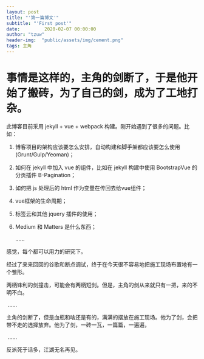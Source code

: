 ```yaml
---
layout: post
title: "'第一篇博文'"
subtitle: "'First post'"
date:         2020-02-07 00:00:00
author: "tzuw"
header-img:  "public/assets/img/cement.png"
tags: 主角
---
```

# 事情是这样的，主角的剑断了，于是他开始了搬砖，为了自己的剑，成为了工地打杂。

此博客目前采用 jekyll + vue + webpack 构建。刚开始遇到了很多的问题。比如：

1. 博客项目的架构应该要怎么安排，自动构建和脚手架都应该要怎么使用(Grunt/Gulp/Yeoman)；

2. 如何在 jekyll 中加入 vue 的组件，比如在 jekyll 构建中使用 BootstrapVue 的分页插件 B-Pagination；

3. 如何把 js 处理后的 html  作为变量在传回去给vue组件；

4. vue框架的生命周期；

5. 标签云和其他 jquery 插件的使用；

6. Medium 和 Matters 是什么东西；

    

   ...... 

   

感觉，每个都可以用力的研究下。

经过了来来回回的谷歌和断点调试，终于在今天很不容易地把施工现场布置地有一个雏形。



两柄锋利的剑撞击，可能会有两柄短剑。但是，主角的剑从来就只有一把，来的不明不白。



​		......



主角的剑断了，但是血瓶和啥还是有的，满满的摆放在施工现场。他为了剑，会把带不走的选择放弃。他为了剑，一砖一瓦，一篇篇，一遍遍，



​		......



反派死于话多，江湖无名再见。
